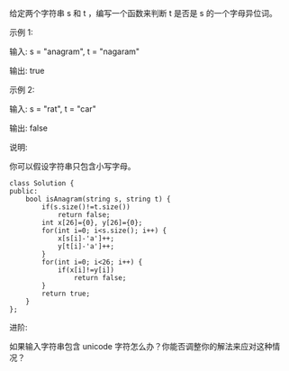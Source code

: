 给定两个字符串 s 和 t ，编写一个函数来判断 t 是否是 s 的一个字母异位词。

示例 1:

输入: s = "anagram", t = "nagaram"

输出: true

示例 2:

输入: s = "rat", t = "car"

输出: false

说明:

你可以假设字符串只包含小写字母。
```
class Solution {
public:
    bool isAnagram(string s, string t) {
        if(s.size()!=t.size()) 
            return false;
        int x[26]={0}, y[26]={0};
        for(int i=0; i<s.size(); i++) {
            x[s[i]-'a']++;
            y[t[i]-'a']++;
        }
        for(int i=0; i<26; i++) {
            if(x[i]!=y[i])
                return false;
        }
        return true;
    }
};
```
进阶:

如果输入字符串包含 unicode 字符怎么办？你能否调整你的解法来应对这种情况？